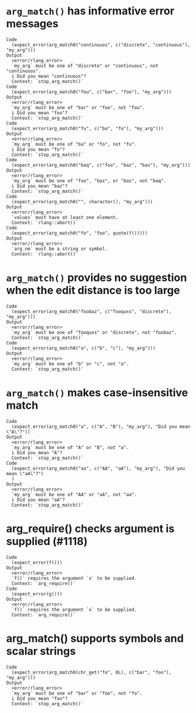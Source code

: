# `arg_match()` has informative error messages

    Code
      (expect_error(arg_match0("continuuos", c("discrete", "continuous"), "my_arg")))
    Output
      <error/rlang_error>
      `my_arg` must be one of "discrete" or "continuous", not "continuuos".
      i Did you mean "continuous"?
      Context: `stop_arg_match()`
    Code
      (expect_error(arg_match0("fou", c("bar", "foo"), "my_arg")))
    Output
      <error/rlang_error>
      `my_arg` must be one of "bar" or "foo", not "fou".
      i Did you mean "foo"?
      Context: `stop_arg_match()`
    Code
      (expect_error(arg_match0("fu", c("ba", "fo"), "my_arg")))
    Output
      <error/rlang_error>
      `my_arg` must be one of "ba" or "fo", not "fu".
      i Did you mean "fo"?
      Context: `stop_arg_match()`
    Code
      (expect_error(arg_match0("baq", c("foo", "baz", "bas"), "my_arg")))
    Output
      <error/rlang_error>
      `my_arg` must be one of "foo", "baz", or "bas", not "baq".
      i Did you mean "baz"?
      Context: `stop_arg_match()`
    Code
      (expect_error(arg_match0("", character(), "my_arg")))
    Output
      <error/rlang_error>
      `values` must have at least one element.
      Context: `rlang::abort()`
    Code
      (expect_error(arg_match0("fo", "foo", quote(f()))))
    Output
      <error/rlang_error>
      `arg_nm` must be a string or symbol.
      Context: `rlang::abort()`

# `arg_match()` provides no suggestion when the edit distance is too large

    Code
      (expect_error(arg_match0("foobaz", c("fooquxs", "discrete"), "my_arg")))
    Output
      <error/rlang_error>
      `my_arg` must be one of "fooquxs" or "discrete", not "foobaz".
      Context: `stop_arg_match()`
    Code
      (expect_error(arg_match0("a", c("b", "c"), "my_arg")))
    Output
      <error/rlang_error>
      `my_arg` must be one of "b" or "c", not "a".
      Context: `stop_arg_match()`

# `arg_match()` makes case-insensitive match

    Code
      (expect_error(arg_match0("a", c("A", "B"), "my_arg"), "Did you mean \"A\"?"))
    Output
      <error/rlang_error>
      `my_arg` must be one of "A" or "B", not "a".
      i Did you mean "A"?
      Context: `stop_arg_match()`
    Code
      (expect_error(arg_match0("aa", c("AA", "aA"), "my_arg"), "Did you mean \"aA\"?")
      )
    Output
      <error/rlang_error>
      `my_arg` must be one of "AA" or "aA", not "aa".
      i Did you mean "aA"?
      Context: `stop_arg_match()`

# arg_require() checks argument is supplied (#1118)

    Code
      (expect_error(f()))
    Output
      <error/rlang_error>
      `f()` requires the argument `x` to be supplied.
      Context: `arg_require()`
    Code
      (expect_error(g()))
    Output
      <error/rlang_error>
      `f()` requires the argument `x` to be supplied.
      Context: `arg_require()`

# arg_match() supports symbols and scalar strings

    Code
      (expect_error(arg_match0(chr_get("fo", 0L), c("bar", "foo"), "my_arg")))
    Output
      <error/rlang_error>
      `my_arg` must be one of "bar" or "foo", not "fo".
      i Did you mean "foo"?
      Context: `stop_arg_match()`

